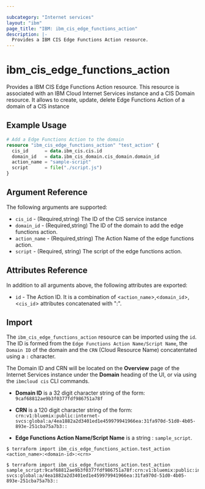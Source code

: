 ```yaml
---

subcategory: "Internet services"
layout: "ibm"
page_title: "IBM: ibm_cis_edge_functions_action"
description: |-
  Provides a IBM CIS Edge Functions Action resource.
---
```


# ibm_cis_edge_functions_action

Provides a IBM CIS Edge Functions Action resource. This resource is associated with an IBM Cloud Internet Services instance and a CIS Domain resource. It allows to create, update, delete Edge Functions Action of a domain of a CIS instance

## Example Usage

```terraform
# Add a Edge Functions Action to the domain
resource "ibm_cis_edge_functions_action" "test_action" {
  cis_id      = data.ibm_cis.cis.id
  domain_id   = data.ibm_cis_domain.cis_domain.domain_id
  action_name = "sample-script"
  script      = file("./script.js")
}
```

## Argument Reference

The following arguments are supported:

- `cis_id` - (Required,string) The ID of the CIS service instance
- `domain_id` - (Required,string) The ID of the domain to add the edge functions action.
- `action_name` - (Required,string) The Action Name of the edge functions action.
- `script` - (Required, string) The script of the edge functions action.

## Attributes Reference

In addition to all arguments above, the following attributes are exported:

- `id` - The Action ID. It is a combination of <`action_name`>,<`domain_id`>,<`cis_id`> attributes concatenated with ":".

## Import

The `ibm_cis_edge_functions_action` resource can be imported using the `id`. The ID is formed from the `Edge Functions Action Name/Script Name`, the `Domain ID` of the domain and the `CRN` (Cloud Resource Name) concatentated using a `:` character.

The Domain ID and CRN will be located on the **Overview** page of the Internet Services instance under the **Domain** heading of the UI, or via using the `ibmcloud cis` CLI commands.

- **Domain ID** is a 32 digit character string of the form: `9caf68812ae9b3f0377fdf986751a78f`

- **CRN** is a 120 digit character string of the form: `crn:v1:bluemix:public:internet-svcs:global:a/4ea1882a2d3401ed1e459979941966ea:31fa970d-51d0-4b05-893e-251cba75a7b3::`

- **Edge Functions Action Name/Script Name** is a string : `sample_script`.

```
$ terraform import ibm_cis_edge_functions_action.test_action <action_name>:<domain-id>:<crn>

$ terraform import ibm_cis_edge_functions_action.test_action sample_script:9caf68812ae9b3f0377fdf986751a78f:crn:v1:bluemix:public:internet-svcs:global:a/4ea1882a2d3401ed1e459979941966ea:31fa970d-51d0-4b05-893e-251cba75a7b3::
```